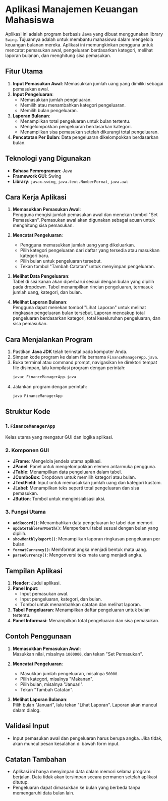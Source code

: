 # Aplikasi Manajemen Keuangan Mahasiswa

Aplikasi ini adalah program berbasis Java yang dibuat menggunakan library `Swing`. Tujuannya adalah untuk membantu mahasiswa dalam mengelola keuangan bulanan mereka. Aplikasi ini memungkinkan pengguna untuk mencatat pemasukan awal, pengeluaran berdasarkan kategori, melihat laporan bulanan, dan menghitung sisa pemasukan.

## Fitur Utama

1. **Input Pemasukan Awal**: Memasukkan jumlah uang yang dimiliki sebagai pemasukan awal.
2. **Input Pengeluaran**:
   - Memasukkan jumlah pengeluaran.
   - Memilih atau menambahkan kategori pengeluaran.
   - Memilih bulan pengeluaran.
3. **Laporan Bulanan**:
   - Menampilkan total pengeluaran untuk bulan tertentu.
   - Mengelompokkan pengeluaran berdasarkan kategori.
   - Menampilkan sisa pemasukan setelah dikurangi total pengeluaran.
4. **Pencatatan Per Bulan**: Data pengeluaran dikelompokkan berdasarkan bulan.

## Teknologi yang Digunakan

- **Bahasa Pemrograman**: Java
- **Framework GUI**: Swing
- **Library**: `javax.swing`, `java.text.NumberFormat`, `java.awt`

## Cara Kerja Aplikasi

1. **Memasukkan Pemasukan Awal**:  
   Pengguna mengisi jumlah pemasukan awal dan menekan tombol "Set Pemasukan". Pemasukan awal akan digunakan sebagai acuan untuk menghitung sisa pemasukan.

2. **Mencatat Pengeluaran**:  
   - Pengguna memasukkan jumlah uang yang dikeluarkan.  
   - Pilih kategori pengeluaran dari daftar yang tersedia atau masukkan kategori baru.  
   - Pilih bulan untuk pengeluaran tersebut.  
   - Tekan tombol "Tambah Catatan" untuk menyimpan pengeluaran.  

3. **Melihat Data Pengeluaran**:  
   Tabel di sisi kanan akan diperbarui sesuai dengan bulan yang dipilih pada dropdown. Tabel menampilkan rincian pengeluaran, termasuk jumlah uang, kategori, dan bulan.

4. **Melihat Laporan Bulanan**:  
   Pengguna dapat menekan tombol "Lihat Laporan" untuk melihat ringkasan pengeluaran bulan tersebut. Laporan mencakup total pengeluaran berdasarkan kategori, total keseluruhan pengeluaran, dan sisa pemasukan.

## Cara Menjalankan Program

1. Pastikan **Java JDK** telah terinstal pada komputer Anda.
2. Simpan kode program ke dalam file bernama `FinanceManagerApp.java`.
3. Buka terminal atau command prompt, navigasikan ke direktori tempat file disimpan, lalu kompilasi program dengan perintah:
   ```bash
   javac FinanceManagerApp.java
   ```
4. Jalankan program dengan perintah:
   ```bash
   java FinanceManagerApp
   ```

## Struktur Kode

### 1. **`FinanceManagerApp`**
Kelas utama yang mengatur GUI dan logika aplikasi.

### 2. **Komponen GUI**
- **JFrame**: Mengelola jendela utama aplikasi.
- **JPanel**: Panel untuk mengelompokkan elemen antarmuka pengguna.
- **JTable**: Menampilkan data pengeluaran dalam tabel.
- **JComboBox**: Dropdown untuk memilih kategori atau bulan.
- **JTextField**: Input untuk memasukkan jumlah uang dan kategori kustom.
- **JLabel**: Menampilkan teks seperti total pengeluaran dan sisa pemasukan.
- **JButton**: Tombol untuk menginisialisasi aksi.

### 3. **Fungsi Utama**
- **`addRecord()`**: Menambahkan data pengeluaran ke tabel dan memori.
- **`updateTableForMonth()`**: Memperbarui tabel sesuai dengan bulan yang dipilih.
- **`showMonthlyReport()`**: Menampilkan laporan ringkasan pengeluaran per bulan.
- **`formatCurrency()`**: Memformat angka menjadi bentuk mata uang.
- **`parseCurrency()`**: Mengonversi teks mata uang menjadi angka.

## Tampilan Aplikasi

1. **Header**: Judul aplikasi.
2. **Panel Input**:  
   - Input pemasukan awal.  
   - Input pengeluaran, kategori, dan bulan.  
   - Tombol untuk menambahkan catatan dan melihat laporan.  
3. **Tabel Pengeluaran**: Menampilkan daftar pengeluaran untuk bulan tertentu.
4. **Panel Informasi**: Menampilkan total pengeluaran dan sisa pemasukan.

## Contoh Penggunaan

1. **Memasukkan Pemasukan Awal**:  
   Masukkan nilai, misalnya `1000000`, dan tekan "Set Pemasukan".

2. **Mencatat Pengeluaran**:  
   - Masukkan jumlah pengeluaran, misalnya `50000`.  
   - Pilih kategori, misalnya "Makanan".  
   - Pilih bulan, misalnya "Januari".  
   - Tekan "Tambah Catatan".  

3. **Melihat Laporan Bulanan**:  
   Pilih bulan "Januari", lalu tekan "Lihat Laporan". Laporan akan muncul dalam dialog.

## Validasi Input

- Input pemasukan awal dan pengeluaran harus berupa angka. Jika tidak, akan muncul pesan kesalahan di bawah form input.

## Catatan Tambahan

- Aplikasi ini hanya menyimpan data dalam memori selama program berjalan. Data tidak akan tersimpan secara permanen setelah aplikasi ditutup.
- Pengeluaran dapat dimasukkan ke bulan yang berbeda tanpa memengaruhi data bulan lain.


